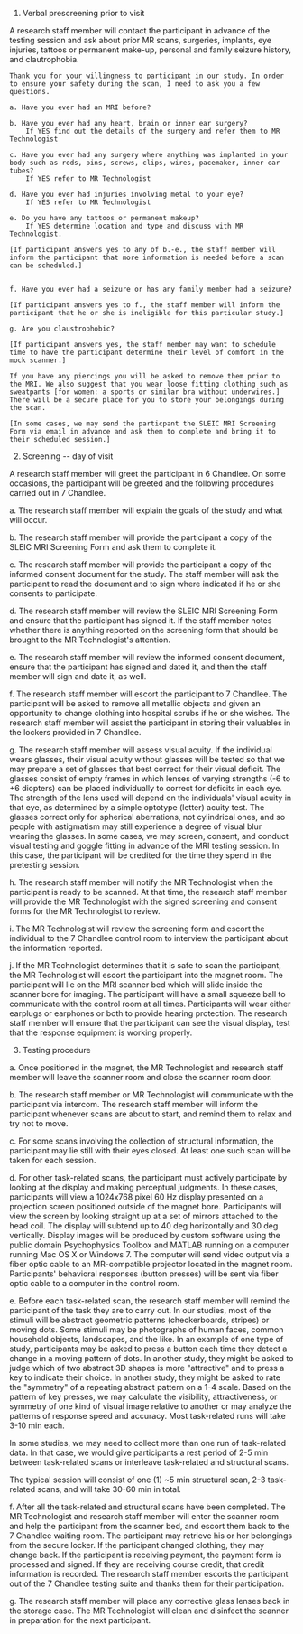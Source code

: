 1. Verbal prescreening prior to visit

A research staff member will contact the participant in advance of the testing session and ask about prior MR scans, surgeries, implants, eye injuries, tattoos or permanent make-up, personal and family seizure history, and clautrophobia.

	Thank you for your willingness to participant in our study. In order to ensure your safety during the scan, I need to ask you a few questions.

	a. Have you ever had an MRI before?

	b. Have you ever had any heart, brain or inner ear surgery? 
		If YES find out the details of the surgery and refer them to MR Technologist

	c. Have you ever had any surgery where anything was implanted in your body such as rods, pins, screws, clips, wires, pacemaker, inner ear tubes? 
		If YES refer to MR Technologist

	d. Have you ever had injuries involving metal to your eye? 
		If YES refer to MR Technologist

	e. Do you have any tattoos or permanent makeup?
	 	If YES determine location and type and discuss with MR Technologist.

	[If participant answers yes to any of b.-e., the staff member will inform the participant that more information is needed before a scan can be scheduled.]


	f. Have you ever had a seizure or has any family member had a seizure?
	
	[If participant answers yes to f., the staff member will inform the participant that he or she is ineligible for this particular study.]

	g. Are you claustrophobic? 

	[If participant answers yes, the staff member may want to schedule time to have the participant determine their level of comfort in the mock scanner.]

	If you have any piercings you will be asked to remove them prior to the MRI. We also suggest that you wear loose fitting clothing such as sweatpants [for women: a sports or similar bra without underwires.]  There will be a secure place for you to store your belongings during the scan.

	[In some cases, we may send the particpant the SLEIC MRI Screening Form via email in advance and ask them to complete and bring it to their scheduled session.]

2. Screening -- day of visit

A research staff member will greet the participant in 6 Chandlee. On some occasions, the participant will be greeted and the following procedures carried out in 7 Chandlee.

a. The research staff member will explain the goals of the study and what will occur.

b. The research staff member will provide the participant a copy of the SLEIC MRI Screening Form and ask them to complete it.

c. The research staff member will provide the participant a copy of the informed consent document for the study. The staff member will ask the participant to read the document and to sign where indicated if he or she consents to participate.

d. The research staff member will review the SLEIC MRI Screening Form and ensure that the participant has signed it. If the staff member notes whether there is anything reported on the screening form that should be brought to the MR Technologist's attention.

e. The research staff member will review the informed consent document, ensure that the participant has signed and dated it, and then the staff member will sign and date it, as well.

f. The research staff member will escort the participant to 7 Chandlee. The participant will be asked to remove all metallic objects and given an opportunity to change clothing into hospital scrubs if he or she wishes. The research staff member will assist the participant in storing their valuables in the lockers provided in 7 Chandlee.

g. The research staff member will assess visual acuity.  If the individual wears glasses, their visual acuity without glasses will be tested so that we may prepare a set of glasses that best correct for their visual deficit.  The glasses consist of empty frames in which lenses of varying strengths (-6 to +6 diopters) can be placed individually  to correct for deficits in each eye.  The strength of the lens used will depend on the individuals' visual acuity in that eye, as determined by a simple optotype (letter) acuity test.  The glasses correct only for spherical aberrations, not cylindrical ones, and so people with astigmatism may still  experience a degree of visual blur wearing the glasses. In some cases, we may screen, consent, and conduct visual testing and goggle fitting in advance of the MRI testing session.  In this case, the participant will be credited for the time they spend  in the pretesting session.

h. The research staff member will notify the MR Technologist when the participant is ready to be scanned. At that time, the research staff member will provide the MR Technologist with the signed screening and consent forms for the MR Technologist to review.

i. The MR Technologist will review the screening form and escort the individual to the 7 Chandlee control room to interview the participant about the information reported.

j. If the MR Technologist determines that it is safe to scan the participant, the MR Technologist will escort the participant into the magnet room.  The participant will lie on the MRI scanner bed which will slide inside the scanner bore for imaging. The participant will have a small squeeze ball to communicate with the control room at all times. Participants will wear either earplugs or earphones or both to provide hearing protection. The research staff member will ensure that the participant can see the visual display, test that the response equipment is working properly.

3. Testing procedure

a. Once positioned in the magnet, the MR Technologist and research staff member will leave the scanner room and close the scanner room door.

b. The research staff member or MR Technologist will communicate with the participant via intercom. The research staff member will inform the participant whenever scans are about to start, and remind them to relax and try not to move.

c. For some scans involving the collection of structural information, the participant may lie still with their eyes closed. At least one such scan will be taken for each session.

d. For other task-related scans, the participant must actively participate by looking at the display and making perceptual judgments. In these cases, participants will view a 1024x768 pixel 60 Hz display presented on a projection screen positioned outside of the magnet bore.  Participants will view the screen by looking straight up at a set of mirrors attached to the head coil. The display will subtend up to 40 deg horizontally and 30 deg vertically.  Display images will be produced by custom software using the public domain Psychophysics Toolbox and MATLAB running on a computer running Mac OS X or Windows 7. The computer will send video output via a fiber optic cable to an MR-compatible projector located in the magnet room. Participants' behavioral responses (button presses) will be sent via fiber optic cable to a computer in the control room.

e. Before each task-related scan, the research staff member will remind the participant of the task they are to carry out. In our studies, most of the stimuli will be abstract geometric patterns (checkerboards, stripes) or moving dots.  Some stimuli may be photographs of human faces, common household objects, landscapes, and the like. In an example of one type of study, participants may be asked to press a button each time they detect a change in a moving pattern of dots. In another study, they might be asked to judge which of two abstract 3D shapes is more "attractive" and to press a key to indicate their choice. In another study, they might be asked to rate the "symmetry" of a repeating abstract pattern on a 1-4 scale. Based on the pattern of key presses, we may calculate the visibility, attractiveness, or symmetry of one kind of visual image relative to another or may analyze the patterns of response speed and accuracy. Most task-related runs will take 3-10 min each.

In some studies, we may need to collect more than one run of task-related data. In that case, we would give participants a rest period of 2-5 min between task-related scans or interleave task-related and structural scans.

The typical session will consist of one (1) ~5 min structural scan, 2-3 task-related scans, and will take 30-60 min in total.

f. After all the task-related and structural scans have been completed. The MR Technologist and research staff member will enter the scanner room and help the participant from the scanner bed, and escort them back to the 7 Chandlee waiting room. The participant may retrieve his or her belongings from the secure locker. If the participant changed clothing, they may change back. If the participant is receiving payment, the payment form is processed and signed. If they are receiving course credit, that credit information is recorded. The research staff member escorts the participant out of the 7 Chandlee testing suite and thanks them for their participation.

g. The research staff member will place any corrective glass lenses back in the storage case. The MR Technologist will clean and disinfect the scanner in preparation for the next participant.
